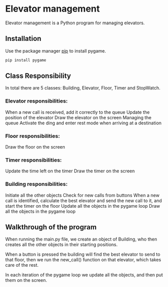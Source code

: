 # Elevator management

Elevator management is a Python program for managing elevators.

## Installation

Use the package manager [pip](https://pip.pypa.io/en/stable/) to install pygame.

```bash
pip install pygame
```


## Class Responsibility
In total there are 5 classes: Building, Elevator, Floor, Timer and StopWatch.

### Elevator responsibilities:
When a new call is received, add it correctly to the queue
Update the position of the elevator 
Draw the elevator on the screen
Managing the queue 
Activate the ding and enter rest mode when arriving at a destination

### Floor responsibilities:
Draw the floor on the screen

### Timer responsibilities:
Update the time left on the timer 
Draw the timer on the screen

### Building responsibilities:
Initiate all the other objects 
Check for new calls from buttons
When a new call is identified, calculate the best elevator and send the new call to it, and start the timer on the floor
Update all the objects in the pygame loop 
Draw all the objects in the pygame loop


## Walkthrough of the program
When running the main.py file, we create an object of Building, who then creates all the other objects in their starting positions.

When a button is pressed the building will find the best elevator to send to that floor, then we run the new_call() function on that elevator, which takes care of the rest.

In each iteration of the pygame loop we update all the objects, and then put them on the screen.





